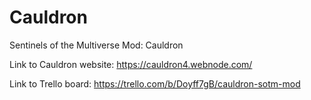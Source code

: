 # Cauldron
Sentinels of the Multiverse Mod: Cauldron

Link to Cauldron website: https://cauldron4.webnode.com/

Link to Trello board: https://trello.com/b/Doyff7gB/cauldron-sotm-mod
